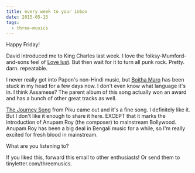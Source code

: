 ```yaml
---
title: every week to your inbox
date: 2015-05-15
tags:
  - three-musics
---
```


Happy Friday!

David introduced me to King Charles last week. I love the folksy-Mumford-and-sons feel of <a href="https://www.youtube.com/watch?v=JN_cOsjErDE">Love lust</a>. But then wait for it to turn all punk rock. Pretty. darn. repeatable.

I never really got into Papon's non-Hindi music, but <a href="https://www.youtube.com/watch?v=eiWip1JzDI8">Boitha Maro</a> has been stuck in my head for a few days now. I don't even know what language it's in. I think Assamese? The parent album of this song actually won an award and has a bunch of other great tracks as well.

<a href="https://www.youtube.com/watch?v=f1JB1IZHtuE">The Journey Song</a> from Piku came out and it's a fine song. I definitely like it. But I don't like it enough to share it here. EXCEPT that it marks the introduction of Anupam Roy (the composer) to mainstream Bollywood. Anupam Roy has been a big deal in Bengali music for a while, so I'm really excited for fresh blood in mainstream.

What are you listening to?

If you liked this, forward this email to other enthusiasts! Or send them to tinyletter.com/threemusics.
